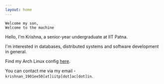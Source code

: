 ```yaml
---
layout: home
---
```


```
Welcome my son,
Welcome to the machine
```

Hello, I'm Krishna, a senior-year undergraduate at IIT Patna.

I'm interested in databases, distributed systems and software development in general.

Find my Arch Linux config [here](https://github.com/lordlabuckdas/dotfiles).

You can contact me via my email - `krishnan_1901ee50[at]iitp[dot]ac[dot]in`.
